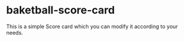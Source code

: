 # baketball-score-card

This is a simple Score card which you can modify it according to your needs.
